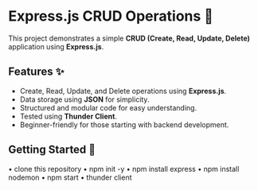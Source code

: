 
# Express.js CRUD Operations 🚀

This project demonstrates a simple **CRUD (Create, Read, Update, Delete)** application using **Express.js**. 

## Features ✨

- Create, Read, Update, and Delete operations using **Express.js**.
- Data storage using **JSON** for simplicity.
- Structured and modular code for easy understanding.
- Tested using **Thunder Client**.
- Beginner-friendly for those starting with backend development.


## Getting Started 🚀

• clone this repository
• npm init -y
• npm install express
• npm install nodemon
• npm start
• thunder client

